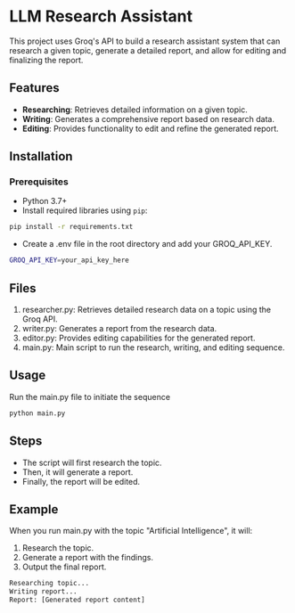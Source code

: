 # LLM Research Assistant

This project uses Groq's API to build a research assistant system that can research a given topic, generate a detailed report, and allow for editing and finalizing the report.

## Features

- **Researching**: Retrieves detailed information on a given topic.
- **Writing**: Generates a comprehensive report based on research data.
- **Editing**: Provides functionality to edit and refine the generated report.

## Installation

### Prerequisites

- Python 3.7+
- Install required libraries using `pip`:
```bash
pip install -r requirements.txt
```
- Create a .env file in the root directory and add your GROQ_API_KEY.
```bash
GROQ_API_KEY=your_api_key_here
```
## Files
1.	researcher.py: Retrieves detailed research data on a topic using the Groq API.
2.	writer.py: Generates a report from the research data.
3.	editor.py: Provides editing capabilities for the generated report.
4.	main.py: Main script to run the research, writing, and editing sequence.

## Usage 
Run the main.py file to initiate the sequence
```bash
python main.py
```
## Steps
- The script will first research the topic.
- Then, it will generate a report.
- Finally, the report will be edited.

## Example
When you run main.py with the topic "Artificial Intelligence", it will:
1.	Research the topic.
2.	Generate a report with the findings.
3.	Output the final report.

 ```bash
Researching topic...
Writing report...
Report: [Generated report content]
```



